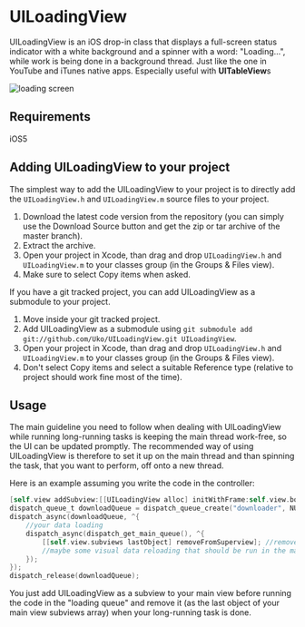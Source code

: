 UILoadingView
=============

UILoadingView is an iOS drop-in class that displays a full-screen status indicator with a white background and a spinner with a word: "Loading…", while work is being done in a background thread. Just like the one in YouTube and iTunes native apps. Especially useful with **UITableView**s

![loading screen](http://i1078.photobucket.com/albums/w486/UkoDragon/UILoadingView/iOSSimulatorScreenshot232012191132.png)

Requirements
------------
iOS5

Adding UILoadingView to your project
------------------------------------

The simplest way to add the UILoadingView to your project is to directly add the `UILoadingView.h` and `UILoadingView.m` source files to your project.

1. Download the latest code version from the repository (you can simply use the Download Source button and get the zip or tar archive of the master branch).
2. Extract the archive.
3. Open your project in Xcode, than drag and drop `UILoadingView.h` and `UILoadingView.m` to your classes group (in the Groups & Files view). 
4. Make sure to select Copy items when asked. 

If you have a git tracked project, you can add UILoadingView as a submodule to your project. 

1. Move inside your git tracked project.
2. Add UILoadingView as a submodule using `git submodule add git://github.com/Uko/UILoadingView.git UILoadingView`.
3. Open your project in Xcode, than drag and drop `UILoadingView.h` and `UILoadingView.m` to your classes group (in the Groups & Files view). 
4. Don't select Copy items and select a suitable Reference type (relative to project should work fine most of the time).

Usage
-----

The main guideline you need to follow when dealing with UILoadingView while running long-running tasks is keeping the main thread work-free, so the UI can be updated promptly. The recommended way of using UILoadingView is therefore to set it up on the main thread and than spinning the task, that you want to perform, off onto a new thread.

Here is an example assuming you write the code in the controller:

```Objective-C
[self.view addSubview:[[UILoadingView alloc] initWithFrame:self.view.bounds]];
dispatch_queue_t downloadQueue = dispatch_queue_create("downloader", NULL);
dispatch_async(downloadQueue, ^{
    //your data loading
    dispatch_async(dispatch_get_main_queue(), ^{
        [[self.view.subviews lastObject] removeFromSuperview]; //removes the UILoadingView
        //maybe some visual data reloading that should be run in the main thread
    });
});
dispatch_release(downloadQueue);
```

You just add UILoadingView as a subview to your main view before running the code in the "loading queue" and remove it (as the last object of your main view subviews array) when your long-running task is done.